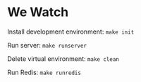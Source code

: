 # We Watch

Install development environment:
`make init`

Run server:
`make runserver`

Delete virtual environment:
`make clean`

Run Redis:
`make runredis`

